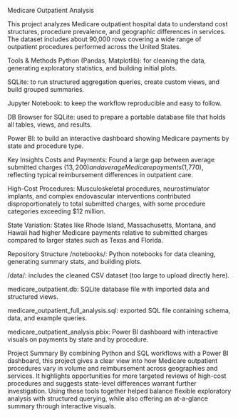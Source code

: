 Medicare Outpatient Analysis

This project analyzes Medicare outpatient hospital data to understand cost structures, procedure prevalence, and geographic differences in services. The dataset includes about 90,000 rows covering a wide range of outpatient procedures performed across the United States.

Tools & Methods
Python (Pandas, Matplotlib): for cleaning the data, generating exploratory statistics, and building initial plots.

SQLite: to run structured aggregation queries, create custom views, and build grouped summaries.

Jupyter Notebook: to keep the workflow reproducible and easy to follow.

DB Browser for SQLite: used to prepare a portable database file that holds all tables, views, and results.

Power BI: to build an interactive dashboard showing Medicare payments by state and procedure type.

Key Insights
Costs and Payments: Found a large gap between average submitted charges ($13,200) and average Medicare payments ($1,770), reflecting typical reimbursement differences in outpatient care.

High-Cost Procedures: Musculoskeletal procedures, neurostimulator implants, and complex endovascular interventions contributed disproportionately to total submitted charges, with some procedure categories exceeding $12 million.

State Variation: States like Rhode Island, Massachusetts, Montana, and Hawaii had higher Medicare payments relative to submitted charges compared to larger states such as Texas and Florida.

Repository Structure
/notebooks/: Python notebooks for data cleaning, generating summary stats, and building plots.

/data/: includes the cleaned CSV dataset (too large to upload directly here).

medicare_outpatient.db: SQLite database file with imported data and structured views.

medicare_outpatient_full_analysis.sql: exported SQL file containing schema, data, and example queries.

medicare_outpatient_analysis.pbix: Power BI dashboard with interactive visuals on payments by state and by procedure.

Project Summary
By combining Python and SQL workflows with a Power BI dashboard, this project gives a clear view into how Medicare outpatient procedures vary in volume and reimbursement across geographies and services. It highlights opportunities for more targeted reviews of high-cost procedures and suggests state-level differences warrant further investigation. Using these tools together helped balance flexible exploratory analysis with structured querying, while also offering an at-a-glance summary through interactive visuals.
